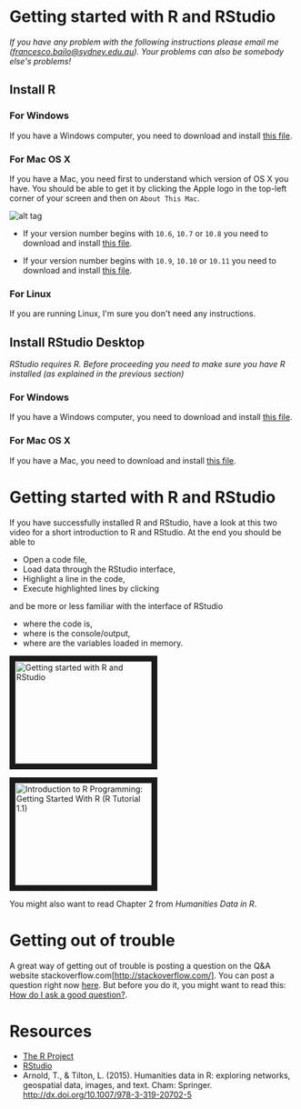 # Getting started with R and RStudio

*If you have any problem with the following instructions please email me (francesco.bailo@sydney.edu.au). Your problems can also be somebody else's problems!*

## Install R

### For Windows

If you have a Windows computer, you need to download and install [this file](https://cran.rstudio.com/bin/windows/base/R-3.3.1-win.exe). 

### For Mac OS X

If you have a Mac, you need first to understand which version of OS X you have. You should be able to get it by clicking the Apple logo in the top-left corner of your screen and then on `About This Mac`.

![alt tag](https://cdn2.macworld.co.uk/cmsdata/features/3612428/About-this-mac.jpg)

* If your version number begins with `10.6`, `10.7` or `10.8` you need to download and install [this file](https://cran.rstudio.com/bin/macosx/R-3.2.1-snowleopard.pkg).

* If your version number begins with `10.9`, `10.10` or `10.11` you need to download and install [this file](https://cran.rstudio.com/bin/macosx/R-3.3.1.pkg).

### For Linux

If you are running Linux, I'm sure you don't need any instructions.

## Install RStudio Desktop

*RStudio requires R. Before proceeding you need to make sure you have R installed (as explained in the previous section)*

### For Windows

If you have a Windows computer, you need to download and install [this file](https://download1.rstudio.org/RStudio-0.99.903.exe).

### For Mac OS X

If you have a Mac, you need to download and install [this file](https://download1.rstudio.org/RStudio-0.99.903.dmg).

# Getting started with R and RStudio

If you have successfully installed R and RStudio, have a look at this two video for a short introduction to R and RStudio. At the end you should be able to

* Open a code file, 
* Load data through the RStudio interface,
* Highlight a line in the code, 
* Execute highlighted lines by clicking

and be more or less familiar with the interface of RStudio

* where the code is,
* where is the console/output,
* where are the variables loaded in memory.

<a href="http://www.youtube.com/watch?feature=player_embedded&v=lVKMsaWju8w
" target="_blank"><img src="http://img.youtube.com/vi/lVKMsaWju8w/0.jpg" 
alt="Getting started with R and RStudio" width="240" height="180" border="10" /></a>

<a href="http://www.youtube.com/watch?feature=player_embedded&v=UYclmg1_KLk
" target="_blank"><img src="http://img.youtube.com/vi/UYclmg1_KLk/0.jpg" 
alt="Introduction to R Programming: Getting Started With R (R Tutorial 1.1)" width="240" height="180" border="10" /></a>

You might also want to read Chapter 2 from *Humanities Data in R*.

# Getting out of trouble

A great way of getting out of trouble is posting a question on the Q&A website stackoverflow.com[http://stackoverflow.com/]. You can post a question right now [here](http://stackoverflow.com/questions/ask). But before you do it, you might want to read this: [How do I ask a good question?](http://stackoverflow.com/help/how-to-ask).

# Resources

* [The R Project](https://www.r-project.org/)
* [RStudio](https://www.rstudio.com/)
* Arnold, T., & Tilton, L. (2015). Humanities data in R: exploring networks, geospatial data, images, and text. Cham: Springer.  http://dx.doi.org/10.1007/978-3-319-20702-5
